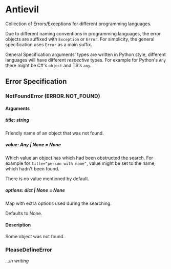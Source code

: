 # Antievil

Collection of Errors/Exceptions for different programming languages.

Due to different naming conventions in programming languages, the error objects
are suffixed with `Exception` or `Error`. For simplicity, the general
specification uses `Error` as a main suffix.

General Specification arguments' types are written in Python style, different
languages will have different *respective* types. For example for Python's
`Any` there might be C#'s `object` and TS's `any`.

## Error Specification


### NotFoundError (ERROR.NOT_FOUND)

#### Arguments

##### title: string

Friendly name of an object that was not found.

##### value: Any | None = None

Which value an object has which had been obstructed the search. For example
for `title="person with name"`, value might be set to the name, which hadn't
been found.

There is no value mentioned by default.

##### options: dict | None = None

Map with extra options used during the searching.

Defaults to None.

#### Description

Some object was not found.


### PleaseDefineError

*...in writing*
